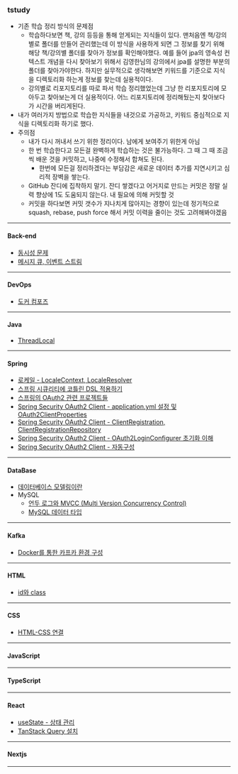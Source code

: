 ### tstudy
- 기존 학습 정리 방식의 문제점
  - 학습하다보면 책, 강의 등등을 통해 얻게되는 지식들이 있다. 맨처음엔 책/강의별로 폴더를 만들어 관리했는데 이 방식을 사용하게 되면
  그 정보를 찾기 위해 해당 책/강의별 폴더를 찾아가 정보를 확인해야했다. 예를 들어 jpa의 영속성 컨텍스트 개념을 다시 찾아보기 위해서
  김영한님의 강의에서 jpa를 설명한 부분의 폴더를 찾아가야한다. 하지만 실무적으로 생각해보면 키워드를 기준으로 지식을 디렉토리화 하는게
  정보를 찾는데 실용적이다.
  - 강의별로 리포지토리를 따로 파서 학습 정리했었는데 그냥 한 리포지토리에 모아두고 찾아보는게 더 실용적이다. 어느 리포지토리에 정리해뒀는지
  찾아보다가 시간을 버리게된다.
- 내가 여러가지 방법으로 학습한 지식들을 내것으로 가공하고, 키워드 중심적으로 지식을 디렉토리화 하기로 했다.
- 주의점
  - 내가 다시 꺼내서 쓰기 위한 정리이다. 남에게 보여주기 위한게 아님
  - 한 번 학습한다고 모든걸 완벽하게 학습하는 것은 불가능하다. 그 때 그 때 조금씩 배운 것을 커밋하고, 나중에 수정해서 합쳐도 된다.
    - 한번에 모든걸 정리하겠다는 부담감은 새로운 데이터 추가를 지연시키고 심리적 장벽을 쌓는다.
  - GitHub 잔디에 집착하지 말기. 잔디 쌓겠다고 어거지로 만드는 커밋은 정말 실력 향상에 1도 도움되지 않는다. 내 필요에 의해 커밋할 것
  - 커밋을 하다보면 커밋 갯수가 지나치게 많아지는 경향이 있는데 정기적으로 squash, rebase, push force 해서 커밋 이력을 줄이는 것도 고려해봐야겠음

---

#### Back-end
- <a href="./back-end/동시성 문제.md" target="_blank">동시성 문제</a>
- <a href="./back-end/메시지 큐, 이벤트 스트림.md" target="_blank">메시지 큐, 이벤트 스트림</a>

---

#### DevOps
- <a href="./devops/docker/도커 컴포즈.md">도커 컴포즈</a>

---

#### Java
- <a href="./java/ThreadLocal.md">ThreadLocal</a>

---

#### Spring
- <a href="./spring/로케일 - LocaleContext, LocaleResolver.md">로케일 - LocaleContext, LocaleResolver</a>
- <a href="./spring/스프링 시큐리티에 코틀린 DSL 적용하기.md" target="_blank">스프링 시큐리티에 코틀린 DSL 적용하기</a>
- <a href="./spring/스프링의 OAuth2 관련 프로젝트들.md" target="_blank">스프링의 OAuth2 관련 프로젝트들</a>
- <a href="./spring/Spring Security OAuth2 Client - application.yml 설정 및 OAuth2ClientProperties.md" target="_blank">Spring Security OAuth2 Client - application.yml 설정 및 OAuth2ClientProperties</a>
- <a href="./spring/Spring Security OAuth2 Client - ClientRegistration, ClientRegistrationRepository.md" target="_blank">Spring Security OAuth2 Client - ClientRegistration, ClientRegistrationRepository</a>
- <a href="./spring/Spring Security OAuth2 Client - OAuth2LoginConfigurer 초기화 이해.md" target="_blank">Spring Security OAuth2 Client - OAuth2LoginConfigurer 초기화 이해</a>
- <a href="./spring/Spring Security OAuth2 Client - 자동구성.md" target="_blank">Spring Security OAuth2 Client - 자동구성</a>

---

#### DataBase
- <a href="./database/데이터베이스 모델링이란.md" target="_blank">데이터베이스 모델링이란</a>
- MySQL
  - <a href="./database/mysql/언두 로그와 MVCC (Multi Version Concurrency Control).md" target="_blank">언두 로그와 MVCC (Multi Version Concurrency Control)</a>
  - <a href="./database/mysql/MySQL 데이터 타입.md" target="_blank">MySQL 데이터 타입</a>

---

#### Kafka
- <a href="./kafka/Docker를 통한 카프카 환경 구성.md" target="_blank">Docker를 통한 카프카 환경 구성</a>

---

#### HTML
- <a href="./html/id와 class.md" target="_blank">id와 class</a>

---

#### CSS
- <a href="./css/HTML-CSS 연결.md" target="_blank">HTML-CSS 연결</a>

---

#### JavaScript

---

#### TypeScript


---

#### React
- <a href="./react/useState.md" target="_blank">useState - 상태 관리</a>
- <a href="./react/TanStack Query 설치.md" target="_blank">TanStack Query 설치</a>

---

#### Nextjs

---
